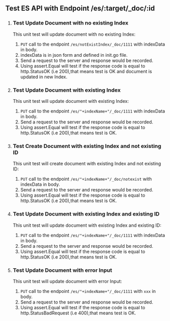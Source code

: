 ## Test ES API with Endpoint /es/:target/_doc/:id

1. ### Test Update Document with no existing Index
    This unit test will update document with no existing Index:
    1. `PUT` call to the endpoint `/es/notExistIndex/_doc/1111` with indexData in body.
    2. indexData is in json form and defined in init.go file.
    3. Send a request to the server and response would be recorded.
    4. Using assert.Equal will test if the response code is equal to http.StatusOK (i.e 200),that means test is OK and document is updated in new Index.

2. ### Test Update Document with existing Index
    This unit test will update document with existing Index:
    1. `PUT` call to the endpoint `/es/"+indexName+"/_doc/1111` with indexData in body.
    2. Send a request to the server and response would be recorded.
    3. Using assert.Equal will test if the response code is equal to http.StatusOK (i.e 200),that means test is OK.

3. ### Test Create Document with existing Index and not existing ID
    This unit test will create document with existing Index and not existing ID:
    1. `PUT` call to the endpoint `/es/"+indexName+"/_doc/notexist` with indexData in body.
    2. Send a request to the server and response would be recorded.
    3. Using assert.Equal will test if the response code is equal to http.StatusOK (i.e 200),that means test is OK.

4. ### Test Update Document with existing Index and existing ID
    This unit test will update document with existing Index and existing ID:
    1. `PUT` call to the endpoint `/es/"+indexName+"/_doc/1111` with indexData in body.
    2. Send a request to the server and response would be recorded.
    3. Using assert.Equal will test if the response code is equal to http.StatusOK (i.e 200),that means test is OK.  

5. ### Test Update Document with error Input
    This unit test will update document with error Input:
    1. `PUT` call to the endpoint `/es/"+indexName+"/_doc/1111` with `xxx` in body.
    2. Send a request to the server and response would be recorded.
    3. Using assert.Equal will test if the response code is equal to http.StatusBadRequest (i.e 400),that means test is OK. 